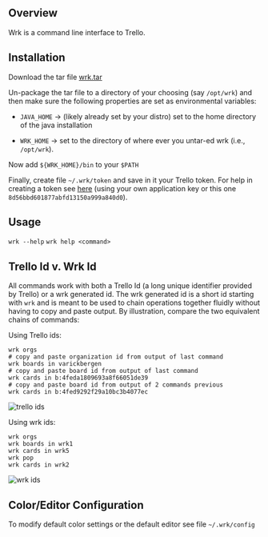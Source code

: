 Overview
--------

Wrk is a command line interface to Trello.

Installation
--------------

Download the tar file [wrk.tar](https://github.com/downloads/blangel/wrk/wrk.tar)

Un-package the tar file to a directory of your choosing (say `/opt/wrk`) and then make sure the following properties are set as environmental variables:

* `JAVA_HOME` -> (likely already set by your distro) set to the home directory of the java installation

* `WRK_HOME` -> set to the directory of where ever you untar-ed wrk (i.e., `/opt/wrk`).

Now add `${WRK_HOME}/bin` to your `$PATH`

Finally, create file `~/.wrk/token` and save in it your Trello token.  For help in creating a token see [here](https://trello.com/docs/gettingstarted/index.html#getting-a-token-from-a-user) (using your own application key or this one `8d56bbd601877abfd13150a999a840d0`).

Usage
-------

`wrk --help`
`wrk help <command>`

Trello Id v. Wrk Id
--------

All commands work with both a Trello Id (a long unique identifier provided by Trello) or a wrk generated id.  The wrk generated id is a short id starting with `wrk` and is meant to be used to chain operations together fluidly without having to copy and paste output.  By illustration, compare the two equivalent chains of commands:

Using Trello ids:

    wrk orgs
    # copy and paste organization id from output of last command
    wrk boards in varickbergen
    # copy and paste board id from output of last command
    wrk cards in b:4feda1809693a8f66051de39
    # copy and paste board id from output of 2 commands previous
    wrk cards in b:4fed9292f29a10bc3b4077ec
    
![trello ids](https://github.com/blangel/wrk/raw/master/docs/imgs/trello-id.png "trello ids")

Using wrk ids:

    wrk orgs
    wrk boards in wrk1
    wrk cards in wrk5
    wrk pop
    wrk cards in wrk2

![wrk ids](https://github.com/blangel/wrk/raw/master/docs/imgs/wrk-id.png "wrk ids")

Color/Editor Configuration
------

To modify default color settings or the default editor see file `~/.wrk/config`
